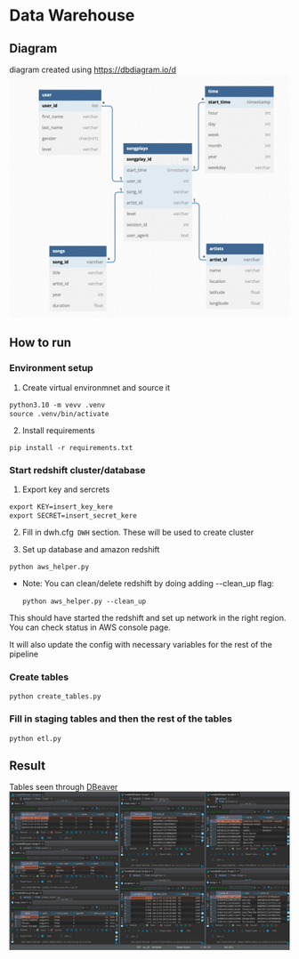 # Data Warehouse

## Diagram
diagram created using https://dbdiagram.io/d
![plot](./pictures/dbdiagram.png)

## How to run
### Environment setup
1. Create virtual environmnet and source it
```
python3.10 -m vevv .venv
source .venv/bin/activate
```

2. Install requirements
```
pip install -r requirements.txt
```

### Start redshift cluster/database
1. Export key and sercrets
```
export KEY=insert_key_kere
export SECRET=insert_secret_kere
```

2. Fill in dwh.cfg` DWH` section. These will be used to create cluster

3. Set up database and amazon redshift
```
python aws_helper.py
```
* Note: You can clean/delete redshift by doing adding --clean_up flag:

    `python aws_helper.py --clean_up`

This should have started the redshift and set up network in the right region. You can check status in AWS console page.

It will also update the config with necessary variables for the rest of the pipeline

### Create tables
```
python create_tables.py
```

### Fill in staging tables and then the rest of the tables
```
python etl.py
```

## Result
Tables seen through [DBeaver](https://dbeaver.io/)
![hello](./pictures/Data_Warehouse_DBeaver.png)

